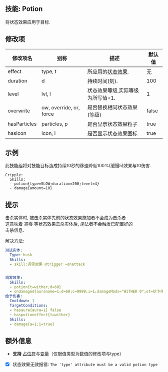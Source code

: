 技能: Potion
--------------------------

将状态效果应用于目标.

修改项
----------

| 修改项名 | 别称    | 描述                                                                                                    | 默认值 |
|-----------|------------|----------------------------------------------------------------------------------------------------------------|---------------|
| effect         | type, t              | 所应用的[状态效果](/物品/状态效果).                           | 无      |
| duration     | d              | 持续时间(刻).                                                  | 100     |
| level        | lvl, l              | 状态效果等级,实际等级为所写值+1. | 1       |
| overwrite        | ow, override, or, force  | 是否替换相同状态效果(等级)                          | false   |
| hasParticles | particles, p | 是否显示状态效果粒子                                   | true    |
| hasIcon      | icon, i      | 是否显示状态效果图标                                        | true    |

示例
--------

此技能组将对技能目标造成持续10秒的移速降低100%(缓慢5)效果与10伤害.

    Cripple:
      Skills:
      - potion{type=SLOW;duration=200;level=4}
      - damage{amount=10}

提示
----

击杀实体时, 被击杀实体先前的状态效果施加者不会成为击杀者  
这意味着 凋零 等状态效果击杀实体后, 施法者不会触发已配置好的  
击杀信息.

解决方法:  

```yaml
测试实体:
  Type: husk
  Skills:
  - skill:凋零效果 @trigger ~onattack
```

```yaml

凋零效果:
  Skills:
  - potion{t=wither;d=60}
  - ondamaged{auraname=1;d=60;c=9999;i=1;damageMods="WITHER 0";ot=给予伤害}
给予伤害:
  Cooldown: 1
  TargetConditions:
  - hasaura{aura=1} false
  - haspotioneffect{t=wither}
  Skills:
  - damage{a=1;i=true}
```

额外信息
--------

- **支持** [占位符](/技能/占位符)与[变量](/技能/变量)（仅限值类型为数值的修改项与type）
- [x] 状态效果无效报错: `The 'type' attribute must be a valid potion type`